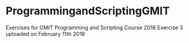 # ProgrammingandScriptingGMIT
Exercises for GMIT Programming and Scripting Course 2018
  Exercise 3 uploaded on February 11th 2018
